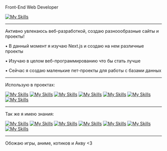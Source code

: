 Front-End Web Developer

[![My Skills](https://skillicons.dev/icons?i=vscode)](https://skillicons.dev)

-----

Активно увлекаюсь веб-разработкой, создаю разноообразные сайты и проекты!

• В данный момент я изучаю Next.js и создаю на нем различные проекты

• Изучаю в целом веб-программированию что бы стать лучше

• Сейчас я создаю маленькие пет-проекты для работы с базами данных

-----

Использую в проектах:

 [![My Skills](https://skillicons.dev/icons?i=js)](https://skillicons.dev)
 [![My Skills](https://skillicons.dev/icons?i=ts)](https://skillicons.dev)
 [![My Skills](https://skillicons.dev/icons?i=react)](https://skillicons.dev)
 [![My Skills](https://skillicons.dev/icons?i=nextjs)](https://skillicons.dev)
 [![My Skills](https://skillicons.dev/icons?i=mongodb)](https://skillicons.dev)
 [![My Skills](https://skillicons.dev/icons?i=supabase)](https://skillicons.dev)
 [![My Skills](https://skillicons.dev/icons?i=sass)](https://skillicons.dev)

-----

Так же я имею знания:

 [![My Skills](https://skillicons.dev/icons?i=py)](https://skillicons.dev)
 [![My Skills](https://skillicons.dev/icons?i=cs)](https://skillicons.dev)
 [![My Skills](https://skillicons.dev/icons?i=java)](https://skillicons.dev)
 [![My Skills](https://skillicons.dev/icons?i=php)](https://skillicons.dev)
 [![My Skills](https://skillicons.dev/icons?i=nodejs)](https://skillicons.dev)
 [![My Skills](https://skillicons.dev/icons?i=ps)](https://skillicons.dev)
 [![My Skills](https://skillicons.dev/icons?i=blender)](https://skillicons.dev)

-----

Обожаю игры, аниме, котиков и Акву <З
